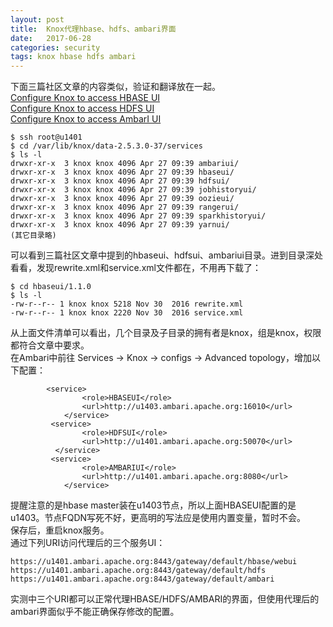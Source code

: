```yaml
---
layout: post
title:  Knox代理hbase、hdfs、ambari界面
date:   2017-06-28
categories: security
tags: knox hbase hdfs ambari
---
```


下面三篇社区文章的内容类似，验证和翻译放在一起。    
[Configure Knox to access HBASE UI](https://community.hortonworks.com/articles/81714/configure-knox-to-access-hbase-ui.html)  
[Configure Knox to access HDFS UI](https://community.hortonworks.com/articles/81713/configure-knox-to-access-hdfs-ui.html)  
[Configure Knox to access AmbarI UI](https://community.hortonworks.com/articles/78361/configure-knox-to-access-ambari-ui.html)  

```
$ ssh root@u1401
$ cd /var/lib/knox/data-2.5.3.0-37/services
$ ls -l
drwxr-xr-x  3 knox knox 4096 Apr 27 09:39 ambariui/
drwxr-xr-x  3 knox knox 4096 Apr 27 09:39 hbaseui/
drwxr-xr-x  3 knox knox 4096 Apr 27 09:39 hdfsui/
drwxr-xr-x  3 knox knox 4096 Apr 27 09:39 jobhistoryui/
drwxr-xr-x  3 knox knox 4096 Apr 27 09:39 oozieui/
drwxr-xr-x  3 knox knox 4096 Apr 27 09:39 rangerui/
drwxr-xr-x  3 knox knox 4096 Apr 27 09:39 sparkhistoryui/
drwxr-xr-x  3 knox knox 4096 Apr 27 09:39 yarnui/
(其它目录略)
```
可以看到三篇社区文章中提到的hbaseui、hdfsui、ambariui目录。进到目录深处看看，发现rewrite.xml和service.xml文件都在，不用再下载了：
```
$ cd hbaseui/1.1.0
$ ls -l
-rw-r--r-- 1 knox knox 5218 Nov 30  2016 rewrite.xml
-rw-r--r-- 1 knox knox 2220 Nov 30  2016 service.xml
```
从上面文件清单可以看出，几个目录及子目录的拥有者是knox，组是knox，权限都符合文章中要求。  
在Ambari中前往 Services -> Knox -> configs -> Advanced topology，增加以下配置：
```
        <service>
                <role>HBASEUI</role>
                <url>http://u1403.ambari.apache.org:16010</url>
            </service>
         <service>
                <role>HDFSUI</role>
                <url>http://u1401.ambari.apache.org:50070</url>
          </service>
         <service>
                <role>AMBARIUI</role>
                <url>http://u1401.ambari.apache.org:8080</url>
            </service>
```
提醒注意的是hbase master装在u1403节点，所以上面HBASEUI配置的是u1403。节点FQDN写死不好，更高明的写法应是使用内置变量，暂时不会。  
保存后，重启knox服务。  
通过下列URI访问代理后的三个服务UI：
```
https://u1401.ambari.apache.org:8443/gateway/default/hbase/webui
https://u1401.ambari.apache.org:8443/gateway/default/hdfs
https://u1401.ambari.apache.org:8443/gateway/default/ambari
```
实测中三个URI都可以正常代理HBASE/HDFS/AMBARI的界面，但使用代理后的ambari界面似乎不能正确保存修改的配置。  
